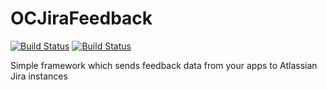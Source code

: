 OCJiraFeedback
==============

[![Build Status](https://travis-ci.org/vbergae/OCJiraFeedback.png?branch=master)](https://travis-ci.org/vbergae/OCJiraFeedback)
[![Build Status](https://travis-ci.org/vbergae/OCJiraFeedback.png?branch=develop)](https://travis-ci.org/vbergae/OCJiraFeedback)

Simple framework which sends feedback data from your apps to Atlassian Jira instances
